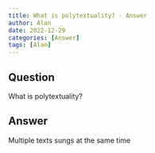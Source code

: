 ```yaml
---
title: What is polytextuality? - Answer
author: Alan
date: 2022-12-29
categories: [Answer]
tags: [Alan]
---
```


## Question

What is polytextuality?



## Answer

Multiple texts sungs at the same time